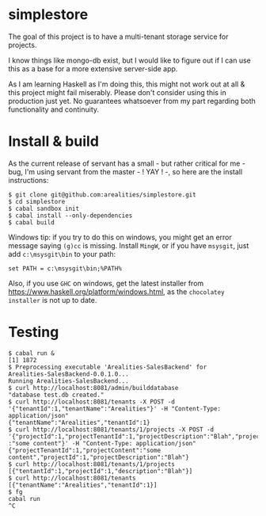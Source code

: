 # simplestore

The goal of this project is to have a multi-tenant storage service for projects.

I know things like mongo-db exist, but I would like to figure out if I can use
this as a base for a more extensive server-side app.

As I am learning Haskell as I'm doing this, this might not work out at all &
this project might fail miserably. Please don't consider using this in production
just yet. No guarantees whatsoever from my part regarding both functionality and
continuity.

# Install & build

As the current release of servant has a small - but rather critical for me -
bug, I'm using servant from the master - ! YAY ! -, so here are the install
instructions:

    $ git clone git@github.com:arealities/simplestore.git
    $ cd simplestore
    $ cabal sandbox init
    $ cabal install --only-dependencies
    $ cabal build

Windows tip: if you try to do this on windows, you might get an error message
saying `(g)cc` is missing. Install `MingW`, or if you have `msysgit`, just add
`c:\msysgit\bin` to your path:

    set PATH = c:\msysgit\bin;%PATH%

Also, if you use `GHC` on windows, get the latest installer from https://www.haskell.org/platform/windows.html, as the `chocolatey installer` is not up to date.

# Testing


    $ cabal run &
    [1] 1872
    $ Preprocessing executable 'Arealities-SalesBackend' for
    Arealities-SalesBackend-0.0.1.0...
    Running Arealities-SalesBackend...
    $ curl http://localhost:8081/admin/builddatabase
    "database test.db created."
    $ curl http://localhost:8081/tenants -X POST -d '{"tenantId":1,"tenantName":"Arealities"}' -H "Content-Type: application/json"
    {"tenantName":"Arealities","tenantId":1}
    $ curl http://localhost:8081/tenants/1/projects -X POST -d '{"projectId":1,"projectTenantId":1,"projectDescription":"Blah","projectContent"
    :"some content"}' -H "Content-Type: application/json"
    {"projectTenantId":1,"projectContent":"some content","projectId":1,"projectDescription":"Blah"}
    $ curl http://localhost:8081/tenants/1/projects
    [{"tentantId":1,"projectId":1,"description":"Blah"}]
    $ curl http://localhost:8081/tenants
    [{"tenantName":"Arealities","tenantId":1}]
    $ fg
    cabal run
    ^C
